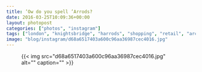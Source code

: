 ```yaml
---
title: ’Ow do you spell ’Arrods?
date: 2016-03-25T10:09:36+00:00
layout: photopost
categories: ["photos", "instagram"]
tags: ["london", "knightsbridge", "harrods", "shopping", "retail", "architecture"]
image: "blog/instagram/d68a6517403a600c96aa36987cec4016.jpg"
---
```


<figure class="photo photo--square">
  {{< img src="d68a6517403a600c96aa36987cec4016.jpg" alt="" caption="" >}}

</figure>



